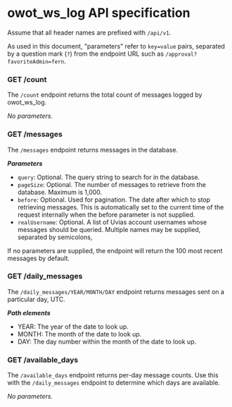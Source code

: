 # owot_ws_log API specification

Assume that all header names are prefixed with `/api/v1`.

As used in this document, "parameters" refer to `key=value` pairs, separated by a question mark (`?`) from the endpoint URL such as `/approval?favoriteAdmin=fern`.

### GET /count
The `/count` endpoint returns the total count of messages logged by owot_ws_log.

*No parameters.*

### GET /messages
The `/messages` endpoint returns messages in the database.

***Parameters***
- `query`: Optional. The query string to search for in the database.
- `pageSize`: Optional. The number of messages to retrieve from the database. Maximum is 1,000.
- `before`: Optional. Used for pagination. The date after which to stop retrieving messages. This is automatically set to the current time of the request internally when the before parameter is not supplied.
- `realUsername`: Optional. A list of Uvias account usernames whose messages should be queried. Multiple names may be supplied, separated by semicolons, 

If no parameters are supplied, the endpoint will return the 100 most recent messages by default.

### GET /daily_messages
The `/daily_messages/YEAR/MONTH/DAY` endpoint returns messages sent on a particular day, UTC.

***Path elements***
- YEAR: The year of the date to look up.
- MONTH: The month of the date to look up.
- DAY: The day number within the month of the date to look up.



### GET /available_days
The `/available_days` endpoint returns per-day message counts. Use this with the `/daily_messages` endpoint to determine which days are available.

*No parameters.*
